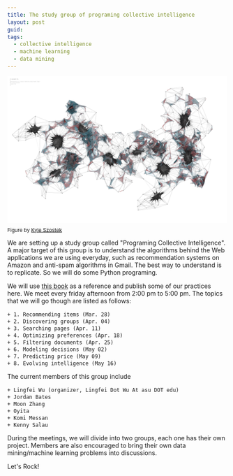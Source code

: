 ```yaml
---
title: The study group of programing collective intelligence
layout: post
guid: 
tags:
  - collective intelligence
  - machine learning
  - data mining
---
```



![bell](/media/files/2014-03-20-The-study-group-of-programing-collective-intelligence/swarmnetwork.jpg)
<sub>Figure by [Kyle Szostek](http://f12arc451.wordpress.com/category/kyle-szostek/)</sub>

We are setting up a study group called "Programing Collective Intelligence". A major target of this group is to understand the algorithms behind the Web applications we are using everyday, such as recommendation systems on Amazon and anti-spam algorithms in Gmail. The best way to understand is to replicate. So we will do some Python programing. 

We will use [this book](http://shop.oreilly.com/product/9780596529321.do) as a reference and publish some of our practices here. We meet every friday afternoon from 2:00 pm to 5:00 pm. The topics that we will go though are listed as follows:

	+ 1. Recommending items (Mar. 28)
	+ 2. Discovering groups (Apr. 04)
	+ 3. Searching pages (Apr. 11)
	+ 4. Optimizing preferences (Apr. 18)
	+ 5. Filtering documents (Apr. 25)
	+ 6. Modeling decisions (May 02)
	+ 7. Predicting price (May 09)
	+ 8. Evolving intelligence (May 16)

The current members of this group include


	+ Lingfei Wu (organizer, Lingfei Dot Wu At asu DOT edu)
	+ Jordan Bates
	+ Moon Zhang
	+ Oyita
	+ Komi Messan
	+ Kenny Salau


During the meetings, we will divide into two groups, each one has their own project. Members are also encouraged to bring their own data mining/machine learning problems into discussions.  

Let's Rock!


